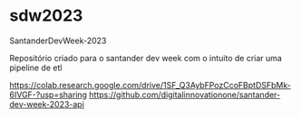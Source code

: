 # sdw2023
SantanderDevWeek-2023

Repositório criado para o santander dev week com o intuito de criar uma pipeline de etl

https://colab.research.google.com/drive/1SF_Q3AybFPozCcoFBptDSFbMk-6IVGF-?usp=sharing
https://github.com/digitalinnovationone/santander-dev-week-2023-api

